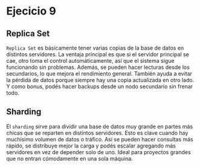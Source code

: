 # Ejecicio 9

## Replica Set

`Replica Set` es básicamente tener varias copias de la base de datos en distintos servidores. La ventaja principal es que si el servidor principal se cae, otro toma el control automáticamente, así que el sistema sigue funcionando sin problemas. Además, se pueden hacer lecturas desde los secundarios, lo que mejora el rendimiento general. También ayuda a evitar la pérdida de datos porque siempre hay una copia actualizada en otro lado. Y como bonus, podés hacer backups desde un nodo secundario sin frenar todo.

## Sharding

El `sharding` sirve para dividir una base de datos muy grande en partes más chicas que se reparten en distintos servidores. Esto es clave cuando hay muchísimo volumen de datos o tráfico. Así se pueden hacer consultas más rápido, se distribuye mejor la carga y podés escalar agregando más servidores en vez de depender solo de uno. Ideal para proyectos grandes que no entran cómodamente en una sola máquina.
